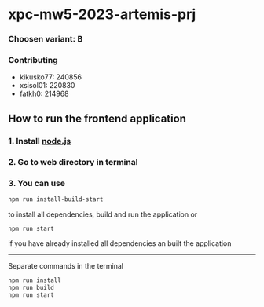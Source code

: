 # xpc-mw5-2023-artemis-prj

### Choosen variant: B

### Contributing
- kikusko77: 240856
- xsisol01: 220830
- fatkh0: 214968

## How to run the frontend application

### 1. Install [node.js](https://nodejs.org/en/download)
### 2. Go to web directory in terminal
### 3. You can use 
```bash
npm run install-build-start
```
to install all dependencies, build and run the application
or 
```basр
npm run start
```
if you have already installed all dependencies an built the application

<hr />

Separate commands in the terminal
```bash
npm run install
npm run build
npm run start
```
